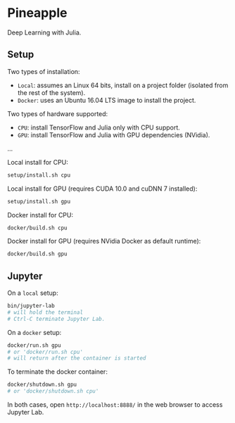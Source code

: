 # Pineapple

Deep Learning with Julia.

## Setup

Two types of installation:

* `Local`: assumes an Linux 64 bits, install on a project folder (isolated from the rest of the system).
* `Docker`: uses an Ubuntu 16.04 LTS image to install the project.

Two types of hardware supported:

* `CPU`: install TensorFlow and Julia only with CPU support.
* `GPU`: install TensorFlow and Julia with GPU dependencies (NVidia).

...

Local install for CPU:

```sh
setup/install.sh cpu
```

Local install for GPU (requires CUDA 10.0 and cuDNN 7 installed):

```sh
setup/install.sh gpu
```

Docker install for CPU:

```sh
docker/build.sh cpu
```

Docker install for GPU (requires NVidia Docker as default runtime):

```sh
docker/build.sh gpu
```


## Jupyter

On a `local` setup:

```sh
bin/jupyter-lab
# will hold the terminal
# Ctrl-C terminate Jupyter Lab.
```

On a `docker` setup:

```sh
docker/run.sh gpu
# or 'docker/run.sh cpu'
# will return after the container is started
```

To terminate the docker container:

```sh
docker/shutdown.sh gpu
# or 'docker/shutdown.sh cpu'
```

In both cases, open `http://localhost:8888/` in the web browser to access Jupyter Lab.
